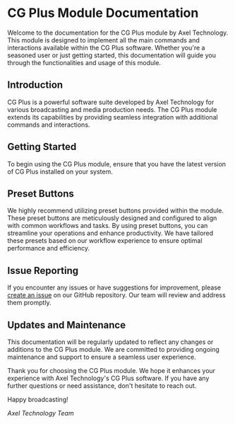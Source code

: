 # CG Plus Module Documentation

Welcome to the documentation for the CG Plus module by Axel Technology. This module is designed to implement all the main commands and interactions available within the CG Plus software. Whether you're a seasoned user or just getting started, this documentation will guide you through the functionalities and usage of this module.

## Introduction

CG Plus is a powerful software suite developed by Axel Technology for various broadcasting and media production needs. The CG Plus module extends its capabilities by providing seamless integration with additional commands and interactions.

## Getting Started

To begin using the CG Plus module, ensure that you have the latest version of CG Plus installed on your system.

## Preset Buttons

We highly recommend utilizing preset buttons provided within the module. These preset buttons are meticulously designed and configured to align with common workflows and tasks. By using preset buttons, you can streamline your operations and enhance productivity. We have tailored these presets based on our workflow experience to ensure optimal performance and efficiency.

## Issue Reporting

If you encounter any issues or have suggestions for improvement, please [create an issue](https://https://github.com/bitfocus/companion-module-axeltechnology-cgplus/issues) on our GitHub repository. Our team will review and address them promptly.

## Updates and Maintenance

This documentation will be regularly updated to reflect any changes or additions to the CG Plus module. We are committed to providing ongoing maintenance and support to ensure a seamless user experience.

Thank you for choosing the CG Plus module. We hope it enhances your experience with Axel Technology's CG Plus software. If you have any further questions or need assistance, don't hesitate to reach out.

Happy broadcasting!

*Axel Technology Team*
